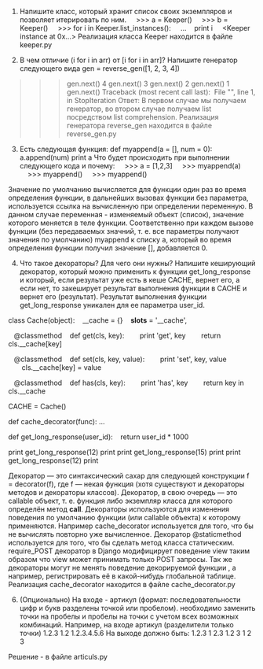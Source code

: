 1. Напишите класс, который хранит список своих экземпляров и позволяет итерировать по ним.
    >>> a = Keeper()
    >>> b = Keeper()
    >>> for i in Keeper.list_instances():
    ...    print i
    <Keeper instance at 0x…>
Реализация класса Keeper находится в файле keeper.py


2. В чем отличие (i for i in arr) от [i for i in arr]? Напишите генератор следующего вида
gen = reverse_gen([1, 2, 3, 4])
>>> gen.next()
4
>>> gen.next()
3
>>> gen.next()
2
>>> gen.next()
1
>>> gen.next()
Traceback (most recent call last):
 File "<stdin>", line 1, in <module>
StopIteration
    Ответ:
В первом случае мы получаем генератор,  во втором случае получаем list посредством list comprehension.
Реализация генератора reverse_gen находится в файле reverse_gen.py


3. Есть следующая функция:
def myappend(a = [], num = 0):
    a.append(num)
    print a
Что будет происходить при выполнении следующего кода и почему:
    >>> a = [1,2,3]
    >>> myappend(a)
    >>> myappend()
    >>> myappend()
    
Значение по умолчанию вычисляется для функции один раз во время определения функции, в дальнейших вызовах функции без параметра, используется ссылка на вычисленную при определении переменную. В данном случае переменная - изменяемый объект (список), значение которого меняется в теле функции. Соответственно при каждом вызове функции (без передаваемых значний, т. е. все параметры получают значения по умолчанию) myappend к списку a, который во время определения функции получил значение [], добавляется 0.


4. Что такое декораторы? Для чего они нужны? Напишите кеширующий декоратор, который можно применить к функции get_long_response и который, если результат уже есть в кеше CACHE, вернет его, а если нет, то закеширует результат выполнения функции в CACHE и вернет его (результат). Результат выполнения функции get_long_response уникален для ее параметра user_id.

class Cache(object):
   __cache = {}
   __slots__ = '__cache',

   @classmethod
   def get(cls, key):
       print 'get', key
       return cls.__cache[key]

   @classmethod
   def set(cls, key, value):
       print 'set', key, value
       cls.__cache[key] = value

   @classmethod
   def has(cls, key):
       print 'has', key
       return key in cls.__cache

CACHE = Cache()

def cache_decorator(func):
...


def get_long_response(user_id):
   return user_id * 1000

print get_long_response(12)
print
print get_long_response(15)
print
print get_long_response(12)
print

Декоратор — это синтаксический сахар для следующей конструкции f = decorator(f), где f — некая функция (хотя существуют и декораторы методов и декораторы классов). Декоратор, в свою очередь — это  callable объект, т. е. функция либо экземпляр класса для которого определён метод __call__.   Декораторы используются для изменения поведения по умолчанию функции (или callable объекта) к которому применяются. Например cache_decorator используется для того, что бы не вычислять повторно уже вычисленное. Декоратор @staticmethod используется для того, что бы сделать метод класса статическим. require_POST декоратор в Django модифицирует поведение view таким образом что view может принимать только POST запросы. Так же декораторы могут не менять поведение декорируемой функции , а например, регистрировать её в какой-нибудь глобальной таблице.
Реализация cache_decorator находится в файле cache_decorator.py


6. (Опционально) На входе - артикул (формат: последовательности цифр и букв разделены точкой или пробелом). необходимо заменить точки на пробелы и пробелы на точки с учетом всех возможных комбинаций. 
Например, на входе артикул (разделители только точки)
1.2.3
1.2
1.2.3.4.5.6
На выходе должно быть:
1.2.3
1 2.3
1.2 3
1 2 3

Решение - в файле articuls.py
